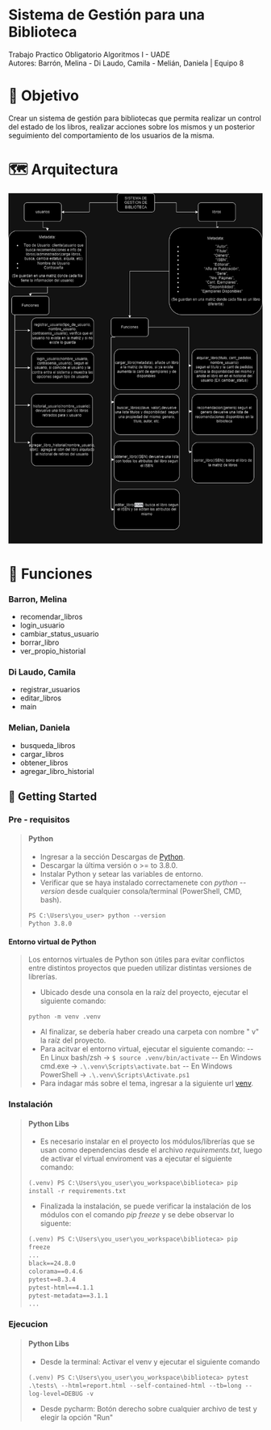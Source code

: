 # Sistema de Gestión para una Biblioteca
Trabajo Practico Obligatorio Algoritmos I - UADE  
Autores: Barrón, Melina -  Di Laudo, Camila - Melián, Daniela | Equipo 8

# 🎯 Objetivo
Crear un sistema de gestión para bibliotecas que permita realizar un control del estado de los libros, realizar acciones sobre los mismos y un posterior seguimiento del comportamiento de los usuarios de la misma. 

# 🗺️ Arquitectura 
![Diagrama de Arquitectura](./Diagrama-TPO.drawio.png)

# 🐍 Funciones

### Barron, Melina
 - recomendar_libros  
 - login_usuario  
 - cambiar_status_usuario
 - borrar_libro
 - ver_propio_historial
    
### Di Laudo, Camila  
 - registrar_usuarios  
 - editar_libros 
 - main
### Melian, Daniela  
  - busqueda_libros  
 - cargar_libros  
 - obtener_libros
 - agregar_libro_historial  

## 🚀 Getting Started

### Pre - requisitos

> #### Python 
>
> - Ingresar a la sección Descargas de [Python](https://www.python.org/downloads/).
> - Descargar la última versión o >= to 3.8.0.
> - Instalar Python y setear las variables de entorno.
> - Verificar que se haya instalado correctamenete con *python --version* desde cualquier consola/terminal (PowerShell, CMD, bash).
> ```
> PS C:\Users\you_user> python --version
> Python 3.8.0
> ```
#### Entorno virtual de Python
>
> Los entornos virtuales de Python son útiles para evitar conflictos entre distintos proyectos que pueden utilizar distintas versiones de librerías.
> - Ubicado desde una consola en la raíz del proyecto, ejecutar el siguiente comando:
> ```
> python -m venv .venv
> ```
> - Al finalizar, se debería haber creado una carpeta con nombre " v" la raíz del proyecto.
> - Para acitvar el entorno virtual, ejecutar el siguiente comando:
> -- En Linux bash/zsh -> ``` $ source .venv/bin/activate ```
> -- En Windows cmd.exe -> ``` .\.venv\Scripts\activate.bat ```
> -- En Windows PowerShell -> ``` .\.venv\Scripts\Activate.ps1 ```
> - Para indagar más sobre el tema, ingresar a la siguiente url [venv](https://docs.python.org/3/library/venv.html).


### Instalación

>
> #### Python Libs
> - Es necesario instalar en el proyecto los módulos/librerías que se usan como dependencias desde el archivo *requirements.txt*, luego de activar el virtual enviroment vas a ejecutar el siguiente comando:
> ```
> (.venv) PS C:\Users\you_user\you_workspace\biblioteca> pip install -r requirements.txt
> ```
> - Finalizada la instalación, se puede verificar la instalación de los módulos con el comando *pip freeze* y se debe observar lo siguente:
> ```
> (.venv) PS C:\Users\you_user\you_workspace\biblioteca> pip freeze
> ...
> black==24.8.0
> colorama==0.4.6
> pytest==8.3.4
> pytest-html==4.1.1
> pytest-metadata==3.1.1
> ...
>```

### Ejecucion

>
> #### Python Libs
> - Desde la terminal: Activar el venv y ejecutar el siguiente comando 
> ```
> (.venv) PS C:\Users\you_user\you_workspace\biblioteca> pytest .\tests\ --html=report.html --self-contained-html --tb=long --log-level=DEBUG -v
> ```
> - Desde pycharm: Botón derecho sobre cualquier archivo de test y elegir la opción "Run"


